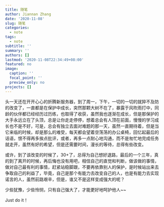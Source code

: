```yaml
---
title: 随笔
author: Jiannan Zhang
date: '2020-11-08'
slug: 随笔
categories:
  - note
tags:
  - note
subtitle: ''
summary: ''
authors: []
lastmod: '2020-11-08T22:34:49+08:00'
featured: no
image:
  caption: ''
  focal_point: ''
  preview_only: no
projects: []
---
```


头一天还在开开心心的折腾新服务器，到了周一，下午，一切的一切的就猝不及防的改变了，一直都是在保护中成长，突然那颗大树不在了，暴露于风吹雨打中，同龄的伙伴都已经经历过历练，也取得了收获，虽然我也逐渐在成长，但是那保护的大手永远立在了头顶，总是让你走走停停，想着总会有人顶在前面，慢慢的学习成长也不是不好，可是，总会有独立去面对难题的那一天，虽然一直期待着，但是当它来临的时候，却是那么的难受，每天都会望着空荡荡的办公桌椅，回忆起最后的话语，恨不得再多挨点批评，或者，再多一点耐心地沟通，而不是匆忙地完成任务就走开，虽然有好的希望，但是还需要时间，漫长的等待，总得有些改变。

或许，到了该改变的时候了，30+了，总得为自己想好退路，最后的一个三年，真的到了离开的时候，再后悔也没有用吧，相信自己的直觉和判断，做该做的事情，做对自己最有利的事情，赶紧站稳脚跟，不要再依靠别人的保护，是时候站出来去争取自己的利益了，毕竟，自己是那个有能力去改变自己的人，也是有能力去实现诺言的人，虽然前路艰辛，但是，谁又不是这样变成强大的呢？

少些犹豫，少些怜悯，只有自己强大了，才能更好地呵护他人~~

Just do it！
